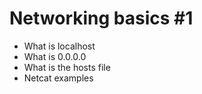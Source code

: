 # Networking basics #1
* What is localhost
* What is 0.0.0.0
* What is the hosts file
* Netcat examples
